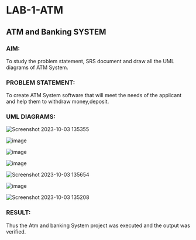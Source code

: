 # LAB-1-ATM
## ATM and Banking SYSTEM
### AIM: 
To study the problem statement, SRS document and draw all the UML diagrams of ATM
System.
### PROBLEM STATEMENT:
To create ATM System software that will meet the needs of the applicant and help them
to withdraw money,deposit.
### UML DIAGRAMS:


![Screenshot 2023-10-03 135355](https://github.com/NivethaKumar30/LAB-1-ATM/assets/119559844/f2a85be9-cc14-46dc-a2c6-5a002415e53a)




![image](https://github.com/NivethaKumar30/LAB-1-ATM/assets/119559844/8276eedc-eda8-406d-95f4-2e01d0b69984)


![image](https://github.com/NivethaKumar30/LAB-1-ATM/assets/119559844/19ffbc25-6ac2-44c3-8cfc-35507057fb25)


![image](https://github.com/NivethaKumar30/LAB-1-ATM/assets/119559844/6a0ab8d7-eb1d-4c46-9e4b-ec2940017a74)


![Screenshot 2023-10-03 135654](https://github.com/NivethaKumar30/LAB-1-ATM/assets/119559844/c607fd69-4d80-46e5-97fa-424de217bda3)



![image](https://github.com/NivethaKumar30/LAB-1-ATM/assets/119559844/a55baf41-1a64-4d2b-8b6e-c40b4cd0121b)



![Screenshot 2023-10-03 135208](https://github.com/NivethaKumar30/LAB-1-ATM/assets/119559844/f3c2ecfe-2cb0-42f4-b1c6-320495db28eb)




### RESULT: 

Thus the Atm and banking System project was executed and the output was verified.
